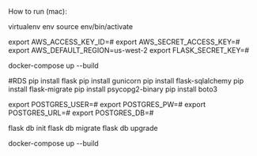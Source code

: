 How to run (mac):

virtualenv env
source env/bin/activate

export AWS_ACCESS_KEY_ID=#
export AWS_SECRET_ACCESS_KEY=#
export AWS_DEFAULT_REGION=us-west-2
export FLASK_SECRET_KEY=#

docker-compose up --build

#RDS
pip install flask
pip install gunicorn
pip install flask-sqlalchemy
pip install flask-migrate
pip install psycopg2-binary
pip install boto3

export POSTGRES_USER=#
export POSTGRES_PW=#
export POSTGRES_URL=#
export POSTGRES_DB=#

flask db init
flask db migrate
flask db upgrade

docker-compose up --build